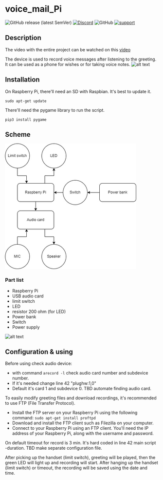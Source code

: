 # voice_mail_Pi

![GitHub release (latest SemVer)](https://img.shields.io/github/v/release/InzynierDomu/voice_mail_Pi?style=flat-square)
<a href="https://discord.gg/KmW6mHdg">![Discord](https://img.shields.io/discord/815929748882587688?logo=discord&logoColor=green&style=flat-square)</a>
![GitHub](https://img.shields.io/github/license/InzynierDomu/voice_mail_Pi?style=flat-square)
<a href="https://tipo.live/p/inzynierdomu">![support](https://img.shields.io/badge/support-tipo.live-yellow?style=flat-square)</a>

## Description
The video with the entire project can be watched on this [video](https://youtu.be/qu0FXGwLReU)

The device is used to record voice messages after listening to the greeting. It can be used as a phone for wishes or for taking voice notes.
![[alt text](https://www.inzynierdomu.pl/wp-content/uploads/2019/12/IMG_6791-scaled.jpg)](https://www.inzynierdomu.pl/wp-content/uploads/2019/12/IMG_6791-scaled.jpg)

## Installation
On Raspberry Pi, there'll need an SD with Raspbian. 
It's best to update it.
```
sudo apt-get update
```
There'll need the pygame library to run the script.
```
pip3 install pygame
```

## Scheme
![alt text](https://github.com/InzynierDomu/voice_mail_Pi/blob/main/pi_voice_mail_schem.jpg)
### Part list
- Raspberry Pi
- USB audio card
- limit switch
- LED
- resistor 200 ohm (for LED)
- Power bank
- Switch
- Power supply

![[alt text](https://github.com/InzynierDomu/voice_mail_Pi/blob/main/pi_voice_mail_schem.jpg)](https://www.inzynierdomu.pl/wp-content/uploads/2019/12/IMG_6783-scaled.jpg)

## Configuration & using
Before using check audio device:
- with command 
  ```arecord -l```
check audio card number and subdevice number.
- If it's needed change line 42 "plughw:1,0"
- Default it's card 1 and subdevice 0.
TBD automate finding audio card.

To easily modify greeting files and download recordings, it's recommended to use FTP (File Transfer Protocol).
- Install the FTP server on your Raspberry Pi using the following command:
```sudo apt-get install proftpd```
- Download and install the FTP client such as Filezilla on your computer.
- Connect to your Raspberry Pi using an FTP client. You'll need the IP address of your Raspberry Pi, along with the username and password.

On default timeout for record is 3 min. It's hard coded in line 42 main script -duration. TBD make separate configuration file.

After picking up the handset (limit switch), greeting will be played, then the green LED will light up and recording will start. 
After hanging up the handset (limit switch) or timeout, the recording will be saved using the date and time.

